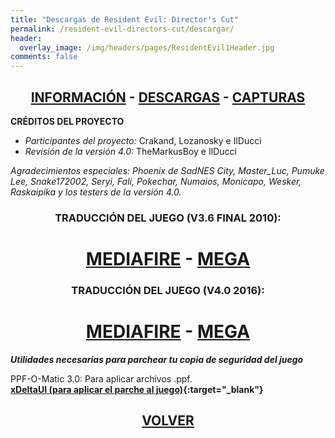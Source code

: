 ```yaml
---
title: "Descargas de Resident Evil: Director's Cut"
permalink: /resident-evil-directors-cut/descargar/
header:
  overlay_image: /img/headers/pages/ResidentEvil1Header.jpg
comments: false
---
```


<h2 style="text-align: center;"><strong><a href="/resident-evil-directors-cut/informacion/">INFORMACIÓN</a> - <a href="/resident-evil-directors-cut/descargar/">DESCARGAS</a> - <a href="/resident-evil-directors-cut/capturas/">CAPTURAS</a></strong></h2>

**CRÉDITOS DEL PROYECTO**
 - *Participantes del proyecto:* Crakand, Lozanosky e IlDucci  
 - *Revisión de la versión 4.0:* TheMarkusBoy e IlDucci

*Agradecimientos especiales: Phoenix de SadNES City, Master_Luc, Pumuke Lee, Snake172002, Seryi, Fali, Pokechar, 
Numaios, Monicapo, Wesker, Raskaipika y los testers de la versión 4.0.*

<h3 style="text-align: center;">TRADUCCIÓN DEL JUEGO (V3.6 FINAL 2010):</h3>

<h1 style="text-align: center;"><strong><a href="https://www.mediafire.com/file/exxcw7d72j8anpe/REDC-V36.rar/file" target="_blank">MEDIAFIRE</a> - <a href="https://mega.nz/#!IBUAkLRA!MBRMMFKk2DKND6GxVbel8dZnDRXsK059igCXZQeiZq0" target="_blank">MEGA</a></strong></h1>

<h3 style="text-align: center;">TRADUCCIÓN DEL JUEGO (V4.0 2016):</h3>

<h1 style="text-align: center;"><strong><a href="https://www.mediafire.com/file/cp4at9uif6v24bu/REDC-V40.7z/file" target="_blank">MEDIAFIRE</a> - <a href="https://mega.nz/file/dIdyGbgK#pyCjkZQyWdxhR4gsn9QTNF-NP3X-5OjwscNhARGkjeI" target="_blank">MEGA</a></strong></h1>

_**Utilidades necesarias para parchear tu copia de seguridad del juego**_  

PPF-O-Matic 3.0: Para aplicar archivos .ppf.  
**[xDeltaUI (para aplicar el parche al juego)](http://www.romhacking.net/utilities/598/){:target="_blank"}**

<h2 style="text-align: center;"><a href="/resident-evil-directors-cut/"><strong>VOLVER</strong></a></h2>


